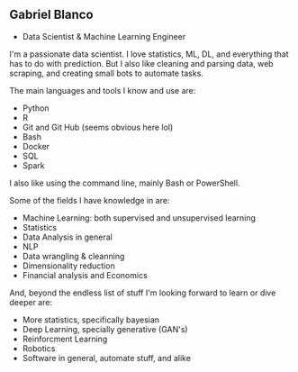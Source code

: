 ## Gabriel Blanco

* Data Scientist & Machine Learning Engineer

I'm a passionate data scientist. I love statistics, ML, DL, and everything that has to do with prediction. But I also like cleaning and parsing data, web scraping, and creating small bots to automate tasks.

The main languages and tools I know and use are:

- Python 
- R
- Git and Git Hub (seems obvious here lol)
- Bash
- Docker
- SQL
- Spark

I also like using the command line, mainly Bash or PowerShell.

Some of the fields I have knowledge in are:

- Machine Learning: both supervised and unsupervised learning
- Statistics
- Data Analysis in general
- NLP
- Data wrangling & cleanning
- Dimensionality reduction
- Financial analysis and Economics

And, beyond the endless list of stuff I'm looking forward to learn or dive deeper are:

- More statistics, specifically bayesian
- Deep Learning, specially generative (GAN's) 
- Reinforcment Learning
- Robotics
- Software in general, automate stuff, and alike
